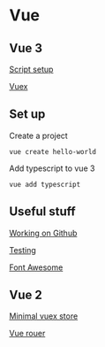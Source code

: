 # Vue

## Vue 3
[Script setup](script-setup.md)

[Vuex](vue3-vuex.md)

## Set up
Create a project
```
vue create hello-world
```

Add typescript to vue 3
```
vue add typescript
```

## Useful stuff
[Working on Github](github.md)

[Testing](testing.md)

[Font Awesome](fontawesome.md)

## Vue 2
[Minimal vuex store](minimal-vuex.md)

[Vue rouer](vue2-router.md)
